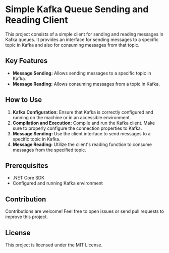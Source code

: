 # Simple Kafka Queue Sending and Reading Client

This project consists of a simple client for sending and reading messages in Kafka queues. It provides an interface for sending messages to a specific topic in Kafka and also for consuming messages from that topic.

## Key Features
- **Message Sending:** Allows sending messages to a specific topic in Kafka.
- **Message Reading:** Allows consuming messages from a topic in Kafka.

## How to Use
1. **Kafka Configuration:** Ensure that Kafka is correctly configured and running on the machine or in an accessible environment.
2. **Compilation and Execution:** Compile and run the Kafka client. Make sure to properly configure the connection properties to Kafka.
3. **Message Sending:** Use the client interface to send messages to a specific topic in Kafka.
4. **Message Reading:** Utilize the client's reading function to consume messages from the specified topic.

## Prerequisites
- .NET Core SDK
- Configured and running Kafka environment

## Contribution
Contributions are welcome! Feel free to open issues or send pull requests to improve this project.

## License
This project is licensed under the MIT License.
